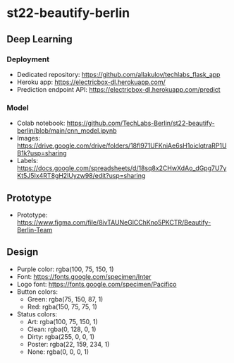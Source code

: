 # st22-beautify-berlin
## Deep Learning
### Deployment
- Dedicated repository: https://github.com/allakulov/techlabs_flask_app
- Heroku app: https://electricbox-dl.herokuapp.com/
- Prediction endpoint API: https://electricbox-dl.herokuapp.com/predict
### Model
- Colab notebook: https://github.com/TechLabs-Berlin/st22-beautify-berlin/blob/main/cnn_model.ipynb
- Images: https://drive.google.com/drive/folders/18fl971UFKniAe6sH1oiclqtraRP1UB1k?usp=sharing
- Labels: https://docs.google.com/spreadsheets/d/18sq8x2CHwXdAo_dGpg7U7yKt5J5Ix4RT8gH2lUyzw98/edit?usp=sharing

## Prototype
- Prototype: https://www.figma.com/file/8ivTAUNeGlCChKno5PKCTR/Beautify-Berlin-Team

## Design
  - Purple color: rgba(100, 75, 150, 1)
  - Font: https://fonts.google.com/specimen/Inter
  - Logo font: https://fonts.google.com/specimen/Pacifico
  - Button colors:
    - Green: rgba(75, 150, 87, 1)
    - Red: rgba(150, 75, 75, 1)
  - Status colors:
    - Art: rgba(100, 75, 150, 1)
    - Clean: rgba(0, 128, 0, 1)
    - Dirty: rgba(255, 0, 0, 1)
    - Poster: rgba(22, 159, 234, 1)
    - None: rgba(0, 0, 0, 1)
